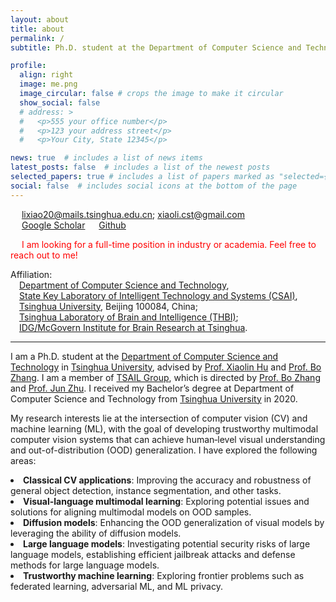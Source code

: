 ```yaml
---
layout: about
title: about
permalink: /
subtitle: Ph.D. student at the Department of Computer Science and Technology, Tsinghua University.

profile:
  align: right
  image: me.png
  image_circular: false # crops the image to make it circular
  show_social: false
  # address: >
  #   <p>555 your office number</p>
  #   <p>123 your address street</p>
  #   <p>Your City, State 12345</p>

news: true  # includes a list of news items
latest_posts: false  # includes a list of the newest posts
selected_papers: true # includes a list of papers marked as "selected={true}"
social: false  # includes social icons at the bottom of the page
---
```


&emsp; <a href="mailto:{{ site.email | encode_email }}" title="email"><i class="fas fa-envelope"></i></a> lixiao20@mails.tsinghua.edu.cn; xiaoli.cst@gmail.com \
&emsp; <a href="https://scholar.google.com/citations?user=Is24dqwAAAAJ" title="Google Scholar"><i class="ai ai-google-scholar"></i></a> [Google Scholar](https://scholar.google.com/citations?user=Is24dqwAAAAJ)
&emsp; <a href="https://github.com/LixiaoTHU" title="GitHub"><i class="fab fa-github"></i></a> [Github](https://github.com/LixiaoTHU) 

&emsp; <span style="color: red;">I am looking for a full-time position in industry or academia. Feel free to reach out to me!</span>

Affiliation:\
&emsp;[Department of Computer Science and Technology](https://www.cs.tsinghua.edu.cn/csen/),\
&emsp;[State Key Laboratory of Intelligent Technology and Systems (CSAI)](http://www.csai.tsinghua.edu.cn/),\
&emsp;[Tsinghua University](https://www.tsinghua.edu.cn/en/), Beijing 100084, China;\
&emsp;[Tsinghua Laboratory of Brain and Intelligence (THBI)](https://brain.tsinghua.edu.cn/);\
&emsp;[IDG/McGovern Institute for Brain Research at Tsinghua](http://mcgovern.life.tsinghua.edu.cn/en).




<hr />

I am a Ph.D. student at the [Department of Computer Science and Technology](https://www.cs.tsinghua.edu.cn/csen/) in [Tsinghua University](https://www.tsinghua.edu.cn/en/), advised by [Prof. Xiaolin Hu](http://xlhu.cn/) and [Prof. Bo Zhang](https://www.cs.tsinghua.edu.cn/csen/info/1059/4006.htm). I am a member of [TSAIL Group](https://ml.cs.tsinghua.edu.cn/), which is directed by [Prof. Bo Zhang](https://www.cs.tsinghua.edu.cn/csen/info/1059/4006.htm) and [Prof. Jun Zhu](https://ml.cs.tsinghua.edu.cn/~jun/index.shtml). I received my Bachelor’s degree at Department of Computer Science and Technology from [Tsinghua University](https://www.tsinghua.edu.cn/en/) in 2020. 

My research interests lie at the intersection of computer vision (CV) and machine learning (ML), with the goal of developing trustworthy multimodal computer vision systems that can achieve human‐level visual understanding and out-of-distribution (OOD) generalization. I have explored the following areas:

<li> <b>Classical CV applications</b>: Improving the accuracy and robustness of general object detection, instance segmentation, and other tasks. </li>

<li> <b>Visual-language multimodal learning</b>: Exploring potential issues and solutions for aligning multimodal models on OOD samples. </li>

<li> <b>Diffusion models</b>: Enhancing the OOD generalization of visual models by leveraging the ability of diffusion models. </li>

<li> <b>Large language models</b>: Investigating potential security risks of large language models, establishing efficient jailbreak attacks and defense methods for large language models. </li>

<li> <b>Trustworthy machine learning</b>: Exploring frontier problems such as federated learning, adversarial ML, and ML privacy. </li>


<!-- My current researches aim to build up reliable and trustworthy AI systems, hopefully bring Al closer to human-level intelligence. With this goal, I have explored topics including adversarial machine learning, representation learning, brain-inspired learning and scalable multimodality learning. I am also interested in the privacy of deep learning system. -->


<!-- Write your biography here. Tell the world about yourself. Link to your favorite [subreddit](http://reddit.com). You can put a picture in, too. The code is already in, just name your picture `prof_pic.jpg` and put it in the `img/` folder.

Put your address / P.O. box / other info right below your picture. You can also disable any of these elements by editing `profile` property of the YAML header of your `_pages/about.md`. Edit `_bibliography/papers.bib` and Jekyll will render your [publications page](/al-folio/publications/) automatically.

Link to your social media connections, too. This theme is set up to use [Font Awesome icons](http://fortawesome.github.io/Font-Awesome/) and [Academicons](https://jpswalsh.github.io/academicons/), like the ones below. Add your Facebook, Twitter, LinkedIn, Google Scholar, or just disable all of them. -->
